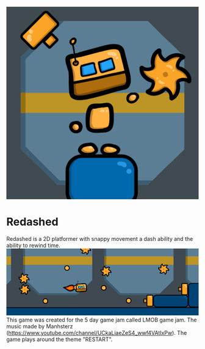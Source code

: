 ![alt text](https://github.com/Dhicci/Redashed/blob/main/ReDashedIcon.png)
# Redashed

Redashed is a 2D platformer with snappy movement a dash ability and the ability to rewind time.
![alt text](https://github.com/Dhicci/Redashed/blob/main/Capture.PNG)
This game was created for the 5 day game jam called LMOB game jam. The music made by Manhsterz (https://www.youtube.com/channel/UCkaLiaeZeS4_wwf4VAtIxPw).
The game plays around the theme "RESTART".

